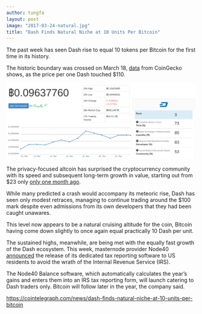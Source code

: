 ```yaml
---
author: tungfa
layout: post
image: "2017-03-24-natural.jpg"
title: "Dash Finds Natural Niche at 10 Units Per Bitcoin"
---
```

The past week has seen Dash rise to equal 10 tokens per Bitcoin for the first time in its history.

The historic boundary was crossed on March 18, [data](https://www.coingecko.com/en/coins/dash) from CoinGecko shows, as the price per one Dash touched $110.

![Alt desc](/assets/img/2017-03-24-natural2.png)

The privacy-focused altcoin has surprised the cryptocurrency community with its speed and subsequent long-term growth in value, starting out from $23 only [only one month ago](https://cointelegraph.com/news/dash-price-rise-explained).

While many predicted a crash would accompany its meteoric rise, Dash has seen only modest retraces, managing to continue trading around the $100 mark despite even admissions from its own developers that they had been caught unawares.

This level now appears to be a natural cruising altitude for the coin, Bitcoin having come down slightly to once again equal practically 10 Dash per unit.

The sustained highs, meanwhile, are being met with the equally fast growth of the Dash ecosystem. This week, masternode provider Node40 [announced](https://cointelegraph.com/news/us-gets-dedicated-irs-friendly-crypto-reporting-software) the release of its dedicated tax reporting software to US residents to avoid the wrath of the Internal Revenue Service (IRS).

The Node40 Balance software, which automatically calculates the year’s gains and enters them into an IRS tax reporting form, will launch catering to Dash traders only. Bitcoin will follow later in the year, the company said.

<https://cointelegraph.com/news/dash-finds-natural-niche-at-10-units-per-bitcoin>

